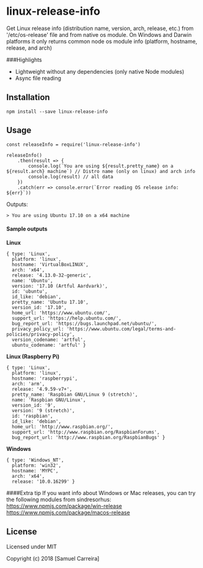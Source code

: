 linux-release-info
=================

Get Linux release info (distribution name, version, arch, release, etc.) from '/etc/os-release' file and from native os module. On Windows and Darwin platforms it only returns common node os module info (platform, hostname, release, and arch)

###Highlights
* Lightweight without any dependencies (only native Node modules)
* Async file reading



## Installation

    npm install --save linux-release-info

## Usage

```
const releaseInfo = require('linux-release-info')

releaseInfo()
    .then(result => {
        console.log(`You are using ${result.pretty_name} on a ${result.arch} machine`) // Distro name (only on linux) and arch info
        console.log(result) // all data
    })
    .catch(err => console.error(`Error reading OS release info: ${err}`))
```
Outputs:
```
> You are using Ubuntu 17.10 on a x64 machine
```

#### Sample outputs
**Linux**
```
{ type: 'Linux',
  platform: 'linux',
  hostname: 'VirtualBoxLINUX',
  arch: 'x64',
  release: '4.13.0-32-generic',
  name: 'Ubuntu',
  version: '17.10 (Artful Aardvark)',
  id: 'ubuntu',
  id_like: 'debian',
  pretty_name: 'Ubuntu 17.10',
  version_id: '17.10',
  home_url: 'https://www.ubuntu.com/',
  support_url: 'https://help.ubuntu.com/',
  bug_report_url: 'https://bugs.launchpad.net/ubuntu/',
  privacy_policy_url: 'https://www.ubuntu.com/legal/terms-and-policies/privacy-policy',
  version_codename: 'artful',
  ubuntu_codename: 'artful' }
```
**Linux (Raspberry Pi)**
```
{ type: 'Linux',
  platform: 'linux',
  hostname: 'raspberrypi',
  arch: 'arm',
  release: '4.9.59-v7+',
  pretty_name: 'Raspbian GNU/Linux 9 (stretch)',
  name: 'Raspbian GNU/Linux',
  version_id: '9',
  version: '9 (stretch)',
  id: 'raspbian',
  id_like: 'debian',
  home_url: 'http://www.raspbian.org/',
  support_url: 'http://www.raspbian.org/RaspbianForums',
  bug_report_url: 'http://www.raspbian.org/RaspbianBugs' }
```
**Windows**
```
{ type: 'Windows_NT',
  platform: 'win32',
  hostname: 'MYPC',
  arch: 'x64',
  release: '10.0.16299' }
```

####Extra tip
If you want info about Windows or Mac releases, you can try the following modules from sindresorhus:
https://www.npmjs.com/package/win-release
https://www.npmjs.com/package/macos-release


## License
Licensed under MIT

Copyright (c) 2018 [Samuel Carreira]